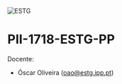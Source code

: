 ﻿![ESTG](https://www.estg.ipp.pt/logo-ipp.png)

# PII-1718-ESTG-PP

Docente:
* Óscar Oliveira (oao@estg.ipp.pt)
